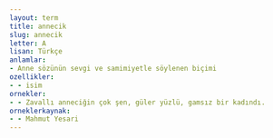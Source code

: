 ```yaml
---
layout: term
title: annecik
slug: annecik
letter: A
lisan: Türkçe
anlamlar:
- Anne sözünün sevgi ve samimiyetle söylenen biçimi
ozellikler:
- - isim
ornekler:
- - Zavallı anneciğin çok şen, güler yüzlü, gamsız bir kadındı.
orneklerkaynak:
- - Mahmut Yesari
---
```

